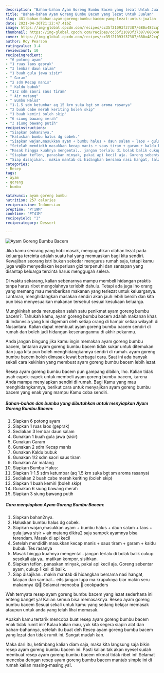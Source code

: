 ```yaml
---
description: "Bahan-bahan Ayam Goreng Bumbu Bacem yang lezat Untuk Jualan"
title: "Bahan-bahan Ayam Goreng Bumbu Bacem yang lezat Untuk Jualan"
slug: 481-bahan-bahan-ayam-goreng-bumbu-bacem-yang-lezat-untuk-jualan
date: 2021-04-26T21:22:47.416Z
image: https://img-global.cpcdn.com/recipes/cc35f21093f37387/680x482cq70/ayam-goreng-bumbu-bacem-foto-resep-utama.jpg
thumbnail: https://img-global.cpcdn.com/recipes/cc35f21093f37387/680x482cq70/ayam-goreng-bumbu-bacem-foto-resep-utama.jpg
cover: https://img-global.cpcdn.com/recipes/cc35f21093f37387/680x482cq70/ayam-goreng-bumbu-bacem-foto-resep-utama.jpg
author: Roy Pearson
ratingvalue: 3.4
reviewcount: 10
recipeingredient:
- "6 potong ayam"
- "1 ruas laos geprak"
- "3 lembar daun salam"
- "1 buah gula jawa sisir"
- " Garam"
- "2 sdm Kecap manis"
- " Kaldu bubuk"
- "1/2 sdm saori saus tiram"
- " Air matang"
- " Bumbu Halus"
- "1-1.5 sdm ketumbar aq 15 krn suka bgt sm aroma rasanya"
- "2 buah cabe merah keriting boleh skip"
- "1 buah kemiri boleh skip"
- "6 siung bawang merah"
- "3 siung bawang putih"
recipeinstructions:
- "Siapkan bahan2nya."
- "Haluskan bumbu halus dg cobek."
- "Siapkan wajan,masukkan ayam + bumbu halus + daun salam + laos + gula jawa sisir + air matang dikira2 saja sampek ayamnya bisa terendam. Masak di api kecil"
- "Setelah mendidih masukkan kecap manis + saus tiram + garam + kaldu bubuk. Tes rasanya"
- "Masak hingga kuahnya mengental.. jangan terlalu di bolak balik cukup sesekali aja ya.. matikan kompor, sisihkan."
- "Siapkan teflon, panaskan minyak, pakai api kecil aja. Goreng sebentar ayam, cukup 1 kali di balik."
- "Siap disajikan.. makin mantab di hidangkan bersama nasi hangat, lalapan dan sambal... eits jangan lupa ma krupuknya biar makin seru makannya 😋🤭 Selamat mencoba 🥰 cookpaders"
categories:
- Resep
tags:
- ayam
- goreng
- bumbu

katakunci: ayam goreng bumbu 
nutrition: 257 calories
recipecuisine: Indonesian
preptime: "PT19M"
cooktime: "PT41M"
recipeyield: "1"
recipecategory: Dessert

---
```



![Ayam Goreng Bumbu Bacem](https://img-global.cpcdn.com/recipes/cc35f21093f37387/680x482cq70/ayam-goreng-bumbu-bacem-foto-resep-utama.jpg)

Jika kamu seorang yang hobi masak, menyuguhkan olahan lezat pada keluarga tercinta adalah suatu hal yang memuaskan bagi kita sendiri. Kewajiban seorang istri bukan sekedar mengurus rumah saja, tetapi kamu juga wajib menyediakan keperluan gizi terpenuhi dan santapan yang disantap keluarga tercinta harus menggugah selera.

Di waktu  sekarang, kalian sebenarnya mampu membeli hidangan praktis tanpa harus ribet mengolahnya terlebih dahulu. Tetapi ada juga lho orang yang memang mau memberikan makanan yang terlezat untuk keluarganya. Lantaran, menghidangkan masakan sendiri akan jauh lebih bersih dan kita pun bisa menyesuaikan makanan tersebut sesuai kesukaan keluarga. 



Mungkinkah anda merupakan salah satu penikmat ayam goreng bumbu bacem?. Tahukah kamu, ayam goreng bumbu bacem adalah makanan khas di Indonesia yang kini digemari oleh setiap orang di hampir setiap wilayah di Nusantara. Kalian dapat membuat ayam goreng bumbu bacem sendiri di rumah dan boleh jadi hidangan kesenanganmu di akhir pekanmu.

Anda jangan bingung jika kamu ingin memakan ayam goreng bumbu bacem, lantaran ayam goreng bumbu bacem tidak sukar untuk ditemukan dan juga kita pun boleh menghidangkannya sendiri di rumah. ayam goreng bumbu bacem boleh dimasak lewat berbagai cara. Saat ini ada banyak sekali cara kekinian yang membuat ayam goreng bumbu bacem lebih lezat.

Resep ayam goreng bumbu bacem pun gampang dibikin, lho. Kalian tidak usah capek-capek untuk membeli ayam goreng bumbu bacem, karena Anda mampu menyiapkan sendiri di rumah. Bagi Kamu yang mau menghidangkannya, berikut cara untuk menyajikan ayam goreng bumbu bacem yang enak yang mampu Kamu coba sendiri.

<!--inarticleads1-->

##### Bahan-bahan dan bumbu yang dibutuhkan untuk menyiapkan Ayam Goreng Bumbu Bacem:

1. Siapkan 6 potong ayam
1. Siapkan 1 ruas laos (geprak)
1. Sediakan 3 lembar daun salam
1. Gunakan 1 buah gula jawa (sisir)
1. Gunakan  Garam
1. Gunakan 2 sdm Kecap manis
1. Gunakan  Kaldu bubuk
1. Gunakan 1/2 sdm saori saus tiram
1. Gunakan  Air matang
1. Siapkan  Bumbu Halus:
1. Siapkan 1-1.5 sdm ketumbar (aq 1.5 krn suka bgt sm aroma rasanya)
1. Sediakan 2 buah cabe merah keriting (boleh skip)
1. Siapkan 1 buah kemiri (boleh skip)
1. Gunakan 6 siung bawang merah
1. Siapkan 3 siung bawang putih




<!--inarticleads2-->

##### Cara menyiapkan Ayam Goreng Bumbu Bacem:

1. Siapkan bahan2nya.
1. Haluskan bumbu halus dg cobek.
1. Siapkan wajan,masukkan ayam + bumbu halus + daun salam + laos + gula jawa sisir + air matang dikira2 saja sampek ayamnya bisa terendam. Masak di api kecil
1. Setelah mendidih masukkan kecap manis + saus tiram + garam + kaldu bubuk. Tes rasanya
1. Masak hingga kuahnya mengental.. jangan terlalu di bolak balik cukup sesekali aja ya.. matikan kompor, sisihkan.
1. Siapkan teflon, panaskan minyak, pakai api kecil aja. Goreng sebentar ayam, cukup 1 kali di balik.
1. Siap disajikan.. makin mantab di hidangkan bersama nasi hangat, lalapan dan sambal... eits jangan lupa ma krupuknya biar makin seru makannya 😋🤭 Selamat mencoba 🥰 cookpaders




Wah ternyata resep ayam goreng bumbu bacem yang lezat sederhana ini enteng banget ya! Kalian semua bisa memasaknya. Resep ayam goreng bumbu bacem Sesuai sekali untuk kamu yang sedang belajar memasak ataupun untuk anda yang telah lihai memasak.

Apakah kamu tertarik mencoba buat resep ayam goreng bumbu bacem enak tidak rumit ini? Kalau kalian mau, yuk kita segera siapin alat dan bahan-bahannya, setelah itu buat deh Resep ayam goreng bumbu bacem yang lezat dan tidak rumit ini. Sangat mudah kan. 

Maka dari itu, ketimbang kalian diam saja, maka kita langsung saja bikin resep ayam goreng bumbu bacem ini. Pasti kalian tak akan nyesel sudah membuat resep ayam goreng bumbu bacem nikmat tidak ribet ini! Selamat mencoba dengan resep ayam goreng bumbu bacem mantab simple ini di rumah kalian masing-masing,ya!.

